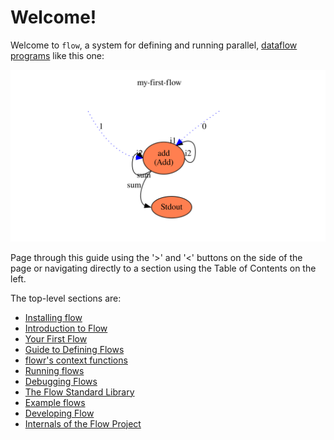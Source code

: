 # Welcome!
Welcome to `flow`, a system for defining and running parallel, 
[dataflow programs](https://en.wikipedia.org/wiki/Dataflow_programming) like this one:

![First flow](first_flow/first.svg)

Page through this guide using the '>' and '<' buttons on the side of the page or navigating directly
to a section using the Table of Contents on the left.

The top-level sections are:
* [Installing flow](../INSTALLING.md)
* [Introduction to Flow](introduction/what_is_flow.md)
* [Your First Flow](first_flow/first_flow.md)
* [Guide to Defining Flows](describing/definition_overview.md)
* [flowr's context functions](../flowr/src/bin/flowrcli/context/flowr_context_functions.md)
* [Running flows](running/running.md)
* [Debugging Flows](debugging/debugger.md)
* [The Flow Standard Library](../flowstdlib/README.md)
* [Example flows](../flowr/examples/README.md)
* [Developing Flow](developing/overview.md)
* [Internals of the Flow Project](internals/overview.md)
